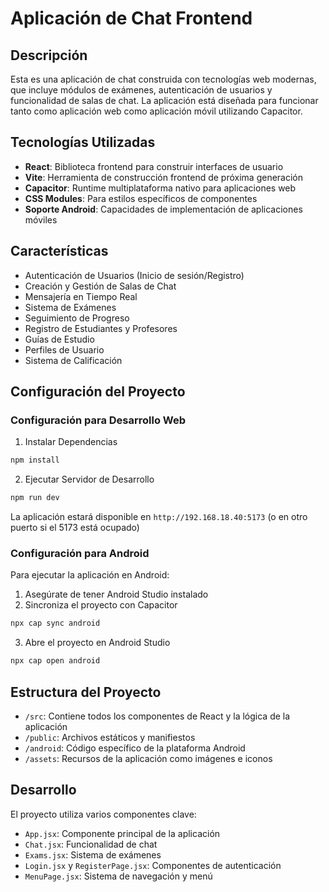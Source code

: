 # Aplicación de Chat Frontend

## Descripción
Esta es una aplicación de chat construida con tecnologías web modernas, que incluye módulos de exámenes, autenticación de usuarios y funcionalidad de salas de chat. La aplicación está diseñada para funcionar tanto como aplicación web como aplicación móvil utilizando Capacitor.

## Tecnologías Utilizadas

- **React**: Biblioteca frontend para construir interfaces de usuario
- **Vite**: Herramienta de construcción frontend de próxima generación
- **Capacitor**: Runtime multiplataforma nativo para aplicaciones web
- **CSS Modules**: Para estilos específicos de componentes
- **Soporte Android**: Capacidades de implementación de aplicaciones móviles

## Características

- Autenticación de Usuarios (Inicio de sesión/Registro)
- Creación y Gestión de Salas de Chat
- Mensajería en Tiempo Real
- Sistema de Exámenes
- Seguimiento de Progreso
- Registro de Estudiantes y Profesores
- Guías de Estudio
- Perfiles de Usuario
- Sistema de Calificación

## Configuración del Proyecto

### Configuración para Desarrollo Web

1. Instalar Dependencias
```bash
npm install
```

2. Ejecutar Servidor de Desarrollo
```bash
npm run dev
```

La aplicación estará disponible en `http://192.168.18.40:5173` (o en otro puerto si el 5173 está ocupado)

### Configuración para Android

Para ejecutar la aplicación en Android:

1. Asegúrate de tener Android Studio instalado
2. Sincroniza el proyecto con Capacitor
```bash
npx cap sync android
```
3. Abre el proyecto en Android Studio
```bash
npx cap open android
```

## Estructura del Proyecto

- `/src`: Contiene todos los componentes de React y la lógica de la aplicación
- `/public`: Archivos estáticos y manifiestos
- `/android`: Código específico de la plataforma Android
- `/assets`: Recursos de la aplicación como imágenes e iconos

## Desarrollo

El proyecto utiliza varios componentes clave:
- `App.jsx`: Componente principal de la aplicación
- `Chat.jsx`: Funcionalidad de chat
- `Exams.jsx`: Sistema de exámenes
- `Login.jsx` y `RegisterPage.jsx`: Componentes de autenticación
- `MenuPage.jsx`: Sistema de navegación y menú